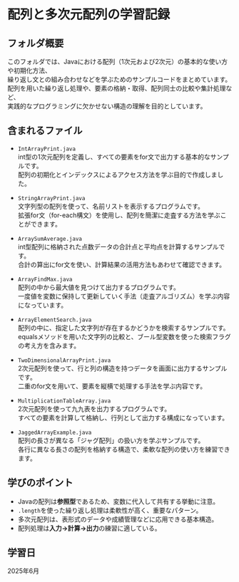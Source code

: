# 配列と多次元配列の学習記録

## フォルダ概要  
このフォルダでは、Javaにおける配列（1次元および2次元）の基本的な使い方や初期化方法、  
繰り返し文との組み合わせなどを学ぶためのサンプルコードをまとめています。  
配列を用いた繰り返し処理や、要素の格納・取得、配列同士の比較や集計処理など、  
実践的なプログラミングに欠かせない構造の理解を目的としています。  

## 含まれるファイル  

- `IntArrayPrint.java`  
  int型の1次元配列を定義し、すべての要素をfor文で出力する基本的なサンプルです。  
  配列の初期化とインデックスによるアクセス方法を学ぶ目的で作成しました。

- `StringArrayPrint.java`  
  文字列型の配列を使って、名前リストを表示するプログラムです。  
  拡張for文（for-each構文）を使用し、配列を簡潔に走査する方法を学ぶことができます。

- `ArraySumAverage.java`  
  int型配列に格納された点数データの合計点と平均点を計算するサンプルです。  
  合計の算出にfor文を使い、計算結果の活用方法もあわせて確認できます。

- `ArrayFindMax.java`  
  配列の中から最大値を見つけて出力するプログラムです。  
  一度値を変数に保持して更新していく手法（走査アルゴリズム）を学ぶ内容になっています。

- `ArrayElementSearch.java`  
  配列の中に、指定した文字列が存在するかどうかを検索するサンプルです。  
  equalsメソッドを用いた文字列の比較と、ブール型変数を使った検索フラグの考え方を含みます。

- `TwoDimensionalArrayPrint.java`  
  2次元配列を使って、行と列の構造を持つデータを画面に出力するサンプルです。  
  二重のfor文を用いて、要素を縦横で処理する手法を学ぶ内容です。

- `MultiplicationTableArray.java`  
  2次元配列を使って九九表を出力するプログラムです。  
  すべての要素を計算して格納し、行列として出力する構成になっています。

- `JaggedArrayExample.java`  
  配列の長さが異なる「ジャグ配列」の扱い方を学ぶサンプルです。  
  各行に異なる長さの配列を格納する構造で、柔軟な配列の使い方を練習できます。

## 学びのポイント
- Javaの配列は**参照型**であるため、変数に代入して共有する挙動に注意。
- `.length`を使った繰り返し処理は柔軟性が高く、重要なパターン。
- 多次元配列は、表形式のデータや成績管理などに応用できる基本構造。
- 配列処理は**入力→計算→出力**の練習に適している。

## 学習日  
2025年6月